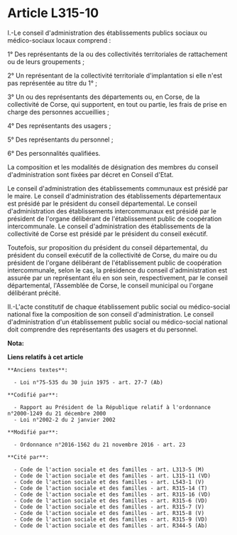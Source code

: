 # Article L315-10

I.-Le conseil d'administration des établissements publics sociaux ou médico-sociaux locaux comprend : 

1° Des représentants de la ou des collectivités territoriales de rattachement ou de leurs groupements ; 

2° Un représentant de la collectivité territoriale d'implantation si elle n'est pas représentée au titre du 1° ; 

3° Un ou des représentants des départements ou, en Corse, de la collectivité de Corse, qui supportent, en tout ou partie, les
frais de prise en charge des personnes accueillies ; 

4° Des représentants des usagers ; 

5° Des représentants du personnel ; 

6° Des personnalités qualifiées. 

La composition et les modalités de désignation des membres du conseil d'administration sont fixées par décret en Conseil
d'Etat. 

Le conseil d'administration des établissements communaux est présidé par le maire. Le conseil d'administration des
établissements départementaux est présidé par le président du conseil départemental. Le conseil d'administration des
établissements intercommunaux est présidé par le président de l'organe délibérant de l'établissement public de coopération
intercommunale. Le conseil d'administration des établissements de la collectivité de Corse est présidé par le président du
conseil exécutif. 

Toutefois, sur proposition du président du conseil départemental, du président du conseil exécutif de la collectivité de
Corse, du maire ou du président de l'organe délibérant de l'établissement public de coopération intercommunale, selon le cas,
la présidence du conseil d'administration est assurée par un représentant élu en son sein, respectivement, par le conseil
départemental, l'Assemblée de Corse, le conseil municipal ou l'organe délibérant précité. 

II.-L'acte constitutif de chaque établissement public social ou médico-social national fixe la composition de son conseil
d'administration. Le conseil d'administration d'un établissement public social ou médico-social national doit comprendre des
représentants des usagers et du personnel.

**Nota:**



**Liens relatifs à cet article**

	**Anciens textes**:

	  - Loi n°75-535 du 30 juin 1975 - art. 27-7 (Ab)

	**Codifié par**:

	  - Rapport au Président de la République relatif à l'ordonnance n°2000-1249 du 21 décembre 2000
	  - Loi n°2002-2 du 2 janvier 2002

	**Modifié par**:

	  - Ordonnance n°2016-1562 du 21 novembre 2016 - art. 23

	**Cité par**:

	  - Code de l'action sociale et des familles - art. L313-5 (M)
	  - Code de l'action sociale et des familles - art. L315-11 (VD)
	  - Code de l'action sociale et des familles - art. L543-1 (V)
	  - Code de l'action sociale et des familles - art. R315-14 (T)
	  - Code de l'action sociale et des familles - art. R315-16 (VD)
	  - Code de l'action sociale et des familles - art. R315-6 (VD)
	  - Code de l'action sociale et des familles - art. R315-7 (V)
	  - Code de l'action sociale et des familles - art. R315-8 (V)
	  - Code de l'action sociale et des familles - art. R315-9 (VD)
	  - Code de l'action sociale et des familles - art. R344-5 (Ab)
